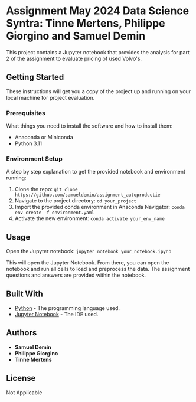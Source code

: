 # Assignment May 2024 Data Science Syntra: Tinne Mertens, Philippe Giorgino and Samuel Demin

This project contains a Jupyter notebook that provides the analysis for part 2 of the assignment to evaluate pricing of used Volvo's.

## Getting Started

These instructions will get you a copy of the project up and running on your local machine for project evaluation.

### Prerequisites

What things you need to install the software and how to install them:

- Anaconda or Miniconda
- Python 3.11

### Environment Setup

A step by step explanation to get the provided notebook and environment running:

1. Clone the repo: `git clone https://github.com/samueldemin/assignment_autoproductie`
2. Navigate to the project directory: `cd your_project`
3. Import the provided conda environment in Anaconda Navigator: `conda env create -f environment.yaml`
4. Activate the new environment: `conda activate your_env_name`

## Usage
Open the Jupyter notebook: `jupyter notebook your_notebook.ipynb`

This will open the Jupyter Notebook. From there, you can open the notebook and run all cells to load and preprocess the data. 
The assignment questions and answers are provided within the notebook.

## Built With

* [Python](https://www.python.org/) - The programming language used.
* [Jupyter Notebook](https://jupyter.org/) - The IDE used.

## Authors

* **Samuel Demin** 
* **Philippe Giorgino** 
* **Tinne Mertens** 

## License

Not Applicable

